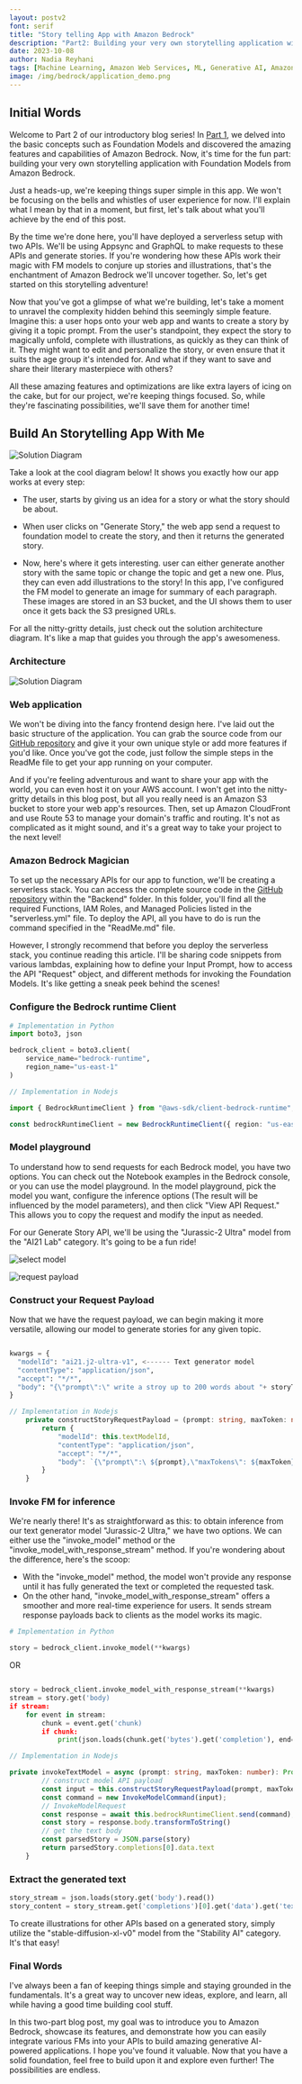 ```yaml
---
layout: postv2
font: serif
title: "Story telling App with Amazon Bedrock"
description: "Part2: Building your very own storytelling application with Foundation Models from Amazon Bedrock"
date: 2023-10-08
author: Nadia Reyhani
tags: [Machine Learning, Amazon Web Services, ML, Generative AI, Amazon Bedrock, AWS]
image: /img/bedrock/application_demo.png
---
```


## Initial Words

Welcome to Part 2 of our introductory blog series! In [Part 1](), we delved into the basic concepts such as Foundation Models and discovered the amazing features and capabilities of Amazon Bedrock. Now, it's time for the fun part: building your very own storytelling application with Foundation Models from Amazon Bedrock.

Just a heads-up, we're keeping things super simple in this app. We won't be focusing on the bells and whistles of user experience for now. I'll explain what I mean by that in a moment, but first, let's talk about what you'll achieve by the end of this post.

By the time we're done here, you'll have deployed a serverless setup with two APIs. We'll be using Appsync and GraphQL to make requests to these APIs and generate stories. If you're wondering how these APIs work their magic with FM models to conjure up stories and illustrations, that's the enchantment of Amazon Bedrock we'll uncover together. So, let's get started on this storytelling adventure! 

Now that you've got a glimpse of what we're building, let's take a moment to unravel the complexity hidden behind this seemingly simple feature. Imagine this: a user hops onto your web app and wants to create a story by giving it a topic prompt. From the user's standpoint, they expect the story to magically unfold, complete with illustrations, as quickly as they can think of it. They might want to edit and personalize the story, or even ensure that it suits the age group it's intended for. And what if they want to save and share their literary masterpiece with others?

All these amazing features and optimizations are like extra layers of icing on the cake, but for our project, we're keeping things focused. So, while they're fascinating possibilities, we'll save them for another time!

## Build An Storytelling App With Me 

![Solution Diagram](/img/bedrock/application_demo.png)


Take a look at the cool diagram below! It shows you exactly how our app works at every step:

- The user, starts by giving us an idea for a story or what the story should be about.

- When user clicks on "Generate Story," the web app send a request to foundation model to create the story, and then it returns the generated story.

- Now, here's where it gets interesting. user can either generate another story with the same topic or change the topic and get a new one. Plus, they can even add illustrations to the story! In this app, I've configured the FM model to generate an image for summary of each paragraph. These images are stored in an S3 bucket, and the UI shows them to user once it gets back the S3 presigned URLs.

For all the nitty-gritty details, just check out the solution architecture diagram. It's like a map that guides you through the app's awesomeness.


### Architecture

![Solution Diagram](/img/bedrock/solution_diagram.png)

### Web application

We won't be diving into the fancy frontend design here. I've laid out the basic structure of the application. You can grab the source code from our [GitHub repository](https://github.com/RonakReyhani/botRock/tree/main) and give it your own unique style or add more features if you'd like. Once you've got the code, just follow the simple steps in the ReadMe file to get your app running on your computer.

And if you're feeling adventurous and want to share your app with the world, you can even host it on your AWS account. I won't get into the nitty-gritty details in this blog post, but all you really need is an Amazon S3 bucket to store your web app's resources. Then, set up Amazon CloudFront and use Route 53 to manage your domain's traffic and routing. It's not as complicated as it might sound, and it's a great way to take your project to the next level!


### Amazon Bedrock Magician

To set up the necessary APIs for our app to function, we'll be creating a serverless stack. You can access the complete source code in the [GitHub repository](https://github.com/RonakReyhani/botRock/tree/main) within the "Backend" folder. In this folder, you'll find all the required Functions, IAM Roles, and Managed Policies listed in the "serverless.yml" file. To deploy the API, all you have to do is run the command specified in the "ReadMe.md" file.

However, I strongly recommend that before you deploy the serverless stack, you continue reading this article. I'll be sharing code snippets from various lambdas, explaining how to define your Input Prompt, how to access the API "Request" object, and different methods for invoking the Foundation Models. It's like getting a sneak peek behind the scenes!   

### Configure the Bedrock runtime Client

```py
# Implementation in Python
import boto3, json

bedrock_client = boto3.client(
    service_name="bedrock-runtime",
    region_name="us-east-1"
)

```



```ts
// Implementation in Nodejs

import { BedrockRuntimeClient } from "@aws-sdk/client-bedrock-runtime";

const bedrockRuntimeClient = new BedrockRuntimeClient({ region: "us-east-1" })

```
### Model playground

To understand how to send requests for each Bedrock model, you have two options. You can check out the Notebook examples in the Bedrock console, or you can use the model playground. In the model playground, pick the model you want, configure the inference options (The result will be influenced by the model parameters), and then click "View API Request." This allows you to copy the request and modify the input as needed.

For our Generate Story API, we'll be using the "Jurassic-2 Ultra" model from the "AI21 Lab" category. It's going to be a fun ride! 

![select model](/img/bedrock/select_model.png)

![request payload](/img/bedrock/get_keywords.png)

### Construct your Request Payload

Now that we have the request payload, we can begin making it more versatile, allowing our model to generate stories for any given topic.

```py

kwargs = {
  "modelId": "ai21.j2-ultra-v1", <------ Text generator model
  "contentType": "application/json",
  "accept": "*/*",
  "body": "{\"prompt\":\" write a stroy up to 200 words about "+ storyTopic + "\",\"maxTokens\":300,\"temperature\":0.7,\"topP\":1,\"stopSequences\":[],\"countPenalty\":{\"scale\":0},\"presencePenalty\":{\"scale\":0},\"frequencyPenalty\":{\"scale\":0}}"  <-------- Body Object contains the Model Parameters & Input prompt
}

```


```ts
// Implementation in Nodejs
    private constructStoryRequestPayload = (prompt: string, maxToken: number) => {
        return {
            "modelId": this.textModelId,
            "contentType": "application/json",
            "accept": "*/*",
            "body": `{\"prompt\":\ ${prompt},\"maxTokens\": ${maxToken},\"temperature\":0.7,\"topP\":1,\"stopSequences\":[],\"countPenalty\":{\"scale\":0},\"presencePenalty\":{\"scale\":0},\"frequencyPenalty\":{\"scale\":0}}`
        }
    }

```

### Invoke FM for inference

We're nearly there! It's as straightforward as this: to obtain inference from our text generator model "Jurassic-2 Ultra," we have two options. We can either use the "invoke_model" method or the "invoke_model_with_response_stream" method. If you're wondering about the difference, here's the scoop:

- With the "invoke_model" method, the model won't provide any response until it has fully generated the text or completed the requested task.
- On the other hand, "invoke_model_with_response_stream" offers a smoother and more real-time experience for users. It sends stream response payloads back to clients as the model works its magic.



```py
# Implementation in Python

story = bedrock_client.invoke_model(**kwargs)

```
OR 

```py

story = bedrock_client.invoke_model_with_response_stream(**kwargs)
stream = story.get('body)
if stream:
    for event in stream:
        chunk = event.get('chunk)
        if chunk:
            print(json.loads(chunk.get('bytes').get('completion'), end=""))

```


```ts
// Implementation in Nodejs

private invokeTextModel = async (prompt: string, maxToken: number): Promise<string> => {
        // construct model API payload
        const input = this.constructStoryRequestPayload(prompt, maxToken)
        const command = new InvokeModelCommand(input);
        // InvokeModelRequest
        const response = await this.bedrockRuntimeClient.send(command);
        const story = response.body.transformToString()
        // get the text body
        const parsedStory = JSON.parse(story)
        return parsedStory.completions[0].data.text
    }

```


### Extract the generated text

```py
story_stream = json.loads(story.get('body').read())
story_content = story_stream.get('completions')[0].get('data').get('text')

```

To create illustrations for other APIs based on a generated story, simply utilize the "stable-diffusion-xl-v0" model from the "Stability AI" category. It's that easy!


### Final Words

I've always been a fan of keeping things simple and staying grounded in the fundamentals. It's a great way to uncover new ideas, explore, and learn, all while having a good time building cool stuff.

In this two-part blog post, my goal was to introduce you to Amazon Bedrock, showcase its features, and demonstrate how you can easily integrate various FMs into your APIs to build amazing generative AI-powered applications. I hope you've found it valuable. Now that you have a solid foundation, feel free to build upon it and explore even further! The possibilities are endless.  